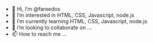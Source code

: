 - 👋 Hi, I’m @fareedos
- 👀 I’m interested in HTML, CSS, Javascript, node.js
- 🌱 I’m currently learning HTML, CSS, Javascript, node.js
- 💞️ I’m looking to collaborate on ...
- 📫 How to reach me ...

<!---
fareedos/fareedos is a ✨ special ✨ repository because its `README.md` (this file) appears on your GitHub profile.
You can click the Preview link to take a look at your changes.
--->
